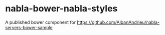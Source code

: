 # nabla-bower-nabla-styles
A published bower component for https://github.com/AlbanAndrieu/nabla-servers-bower-sample
